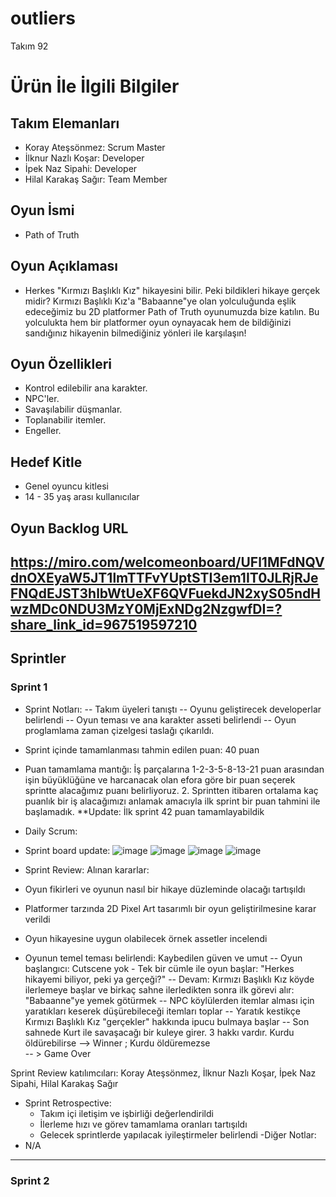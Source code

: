 # **outliers**

Takım 92

# Ürün İle İlgili Bilgiler

## Takım Elemanları

- Koray Ateşsönmez: Scrum Master
- İlknur Nazlı Koşar: Developer
- İpek Naz Sipahi: Developer
- Hilal Karakaş Sağır: Team Member

## Oyun İsmi

- Path of Truth

## Oyun Açıklaması
 - Herkes "Kırmızı Başlıklı Kız" hikayesini bilir. Peki bildikleri hikaye gerçek midir? Kırmızı Başlıklı Kız'a "Babaanne"ye olan yolculuğunda eşlik edeceğimiz bu 2D platformer Path of Truth oyunumuzda bize katılın. Bu yolculukta hem bir platformer oyun oynayacak hem de bildiğinizi sandığınız hikayenin bilmediğiniz yönleri ile karşılaşın!

## Oyun Özellikleri
- Kontrol edilebilir ana karakter.
- NPC'ler.
- Savaşılabilir düşmanlar.
- Toplanabilir itemler.
- Engeller. 

## Hedef Kitle
- Genel oyuncu kitlesi
- 14 - 35 yaş arası kullanıcılar

## Oyun Backlog URL
https://miro.com/welcomeonboard/UFl1MFdNQVdnOXEyaW5JT1lmTTFvYUptSTI3em1IT0JLRjRJeFNQdEJST3hlbWtUeXF6QVFuekdJN2xyS05ndHwzMDc0NDU3MzY0MjExNDg2NzgwfDI=?share_link_id=967519597210
----------------

## Sprintler

### Sprint 1

- Sprint Notları:
  -- Takım üyeleri tanıştı
  -- Oyunu geliştirecek developerlar belirlendi
  -- Oyun teması ve ana karakter asseti belirlendi
  -- Oyun proglamlama zaman çizelgesi taslağı çıkarıldı. 

- Sprint içinde tamamlanması tahmin edilen puan: 40 puan

- Puan tamamlama mantığı: İş parçalarına 1-2-3-5-8-13-21 puan arasından işin büyüklüğüne ve harcanacak olan efora göre bir puan seçerek sprintte alacağımız puanı belirliyoruz. 2. Sprintten itibaren ortalama kaç puanlık bir iş alacağımızı anlamak amacıyla ilk sprint bir puan tahmini ile başlamadık. 
**Update: İlk sprint 42 puan tamamlayabildik


- Daily Scrum:
- Sprint board update:
![image](https://github.com/4idoneus/outliers/assets/175143312/824d81d5-d167-4d72-85bd-8a88f03502a1)
![image](https://github.com/4idoneus/outliers/assets/175143312/e3982694-aeac-42f7-961f-c722d08eddd9)
![image](https://github.com/4idoneus/outliers/assets/175143312/6ad48e80-3fa1-4905-971b-f46cebee4d04)
![image](https://github.com/4idoneus/outliers/assets/175143312/6d6fee8c-6f86-4dbc-8f33-1d634a7cc78e)


- Sprint Review: 
 Alınan kararlar:

 - Oyun fikirleri ve oyunun nasıl bir hikaye düzleminde olacağı tartışıldı
 - Platformer tarzında 2D Pixel Art tasarımlı bir oyun geliştirilmesine karar verildi
 - Oyun hikayesine uygun olabilecek örnek assetler incelendi
 - Oyunun temel teması belirlendi: Kaybedilen güven ve umut
  -- Oyun başlangıcı: Cutscene yok - Tek bir cümle ile oyun başlar: "Herkes hikayemi biliyor, peki ya gerçeği?"
  -- Devam: Kırmızı Başlıklı Kız köyde ilerlemeye başlar ve birkaç sahne ilerledikten sonra ilk görevi alır: "Babaanne"ye 
  yemek götürmek
  -- NPC köylülerden itemlar alması için yaratıkları keserek düşürebileceği itemları toplar
  -- Yaratık kestikçe Kırmızı Başlıklı Kız "gerçekler" hakkında ipucu bulmaya başlar
  -- Son sahnede Kurt ile savaşacağı bir kuleye girer. 3 hakkı vardır. Kurdu öldürebilirse --> Winner ; Kurdu öldüremezse    
      -- > Game Over

Sprint Review katılımcıları: Koray Ateşsönmez, İlknur Nazlı Koşar, İpek Naz Sipahi, Hilal Karakaş Sağır

- Sprint Retrospective:
  - Takım içi iletişim ve işbirliği değerlendirildi
  - İlerleme hızı ve görev tamamlama oranları tartışıldı
  - Gelecek sprintlerde yapılacak iyileştirmeler belirlendi
-Diğer Notlar:
- N/A

-------------

### Sprint 2
